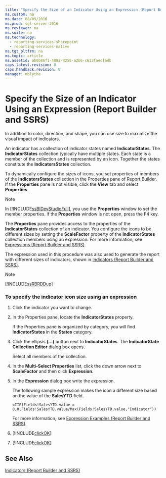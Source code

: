 ```yaml
---
title: "Specify the Size of an Indicator Using an Expression (Report Builder and SSRS)"
ms.custom: na
ms.date: 08/09/2016
ms.prod: sql-server-2016
ms.reviewer: na
ms.suite: na
ms.technology: 
  - reporting-services-sharepoint
  - reporting-services-native
ms.tgt_pltfrm: na
ms.topic: article
ms.assetid: ab0b86f1-4882-4258-a2b6-c612faecfa4b
caps.latest.revision: 8
caps.handback.revision: 0
manager: mblythe
---
```

# Specify the Size of an Indicator Using an Expression (Report Builder and SSRS)
In addition to color, direction, and shape, you can use size to maximize the visual impact of indicators.  
  
 An indicator has a collection of indicator states named **IndicatorStates**. The **IndicatorStates** collection typically have multiple states. Each state is a member of the collection and is represented by an icon. Together the states constitute the **IndicatorsStates** collection.  
  
 To dynamically configure the sizes of icons, you set properties of members of the **IndicatorsStates** collection in the Properties pane of Report Builder. If the **Properties** pane is not visible, click the **View** tab and select **Properties**.  
  
> [!NOTE]  
>  In [!INCLUDE[ssBIDevStudioFull](../../Topics/TopicNameContainA/tokens/ssBIDevStudioFull_md.md)], you use the **Properties** window to set the member properties. If the **Properties** window is not open, press the F4 key.  
  
 The **Properties** pane provides access to the properties of the **IndicatorStates** collection of an indicator. You configure the icons to be different sizes by setting the **ScaleFactor** property of the **IndicatorStates** collection members using an expression. For more information, see [Expressions (Report Builder and SSRS)](../../Topics/TopicNameNotContainA/Expressions--Report-Builder-and-SSRS-.md).  
  
 The expression used in this procedure was also used to generate the report with different sizes of indicators, shown in [Indicators (Report Builder and SSRS)](../../Topics/TopicNameNotContainA/Indicators--Report-Builder-and-SSRS-.md).  
  
> [!NOTE]  
>  [!INCLUDE[ssRBRDDup](../../Topics/TopicNameContainA/tokens/ssRBRDDup_md.md)]  
  
### To specify the indicator icon size using an expression  
  
1.  Click the indicator you want to change.  
  
2.  In the Properties pane, locate the **IndicatorStates** property.  
  
     If the Properties pane is organized by category, you will find **IndicatorStates** in the **States** category.  
  
3.  Click the ellipsis **(...)** button next to **IndicatorStates**. The **IndicatorState Collection Editor** dialog box opens.  
  
     Select all members of the collection.  
  
4.  In the **Multi-Select Properties** list, click the down arrow next to **ScaleFactor** and then click **Expression**.  
  
5.  In the **Expression** dialog box write the expression.  
  
     The following sample expression makes the icon a different size based on the value of the **SalesYTD** field.  
  
     `=IIF(Fields!SalesYTD.value = 0,0,Fields!SalesYTD.value/Max(Fields!SalesYTD.value,"Indicator"))`  
  
     For more information, see [Expression Examples (Report Builder and SSRS)](../../Topics/TopicNameNotContainA/Expression-Examples--Report-Builder-and-SSRS-.md).  
  
6.  [!INCLUDE[clickOK](../../Topics/TopicNameContainA/tokens/clickOK_md.md)]  
  
7.  [!INCLUDE[clickOK](../../Topics/TopicNameContainA/tokens/clickOK_md.md)]  
  
## See Also  
 [Indicators (Report Builder and SSRS)](../../Topics/TopicNameNotContainA/Indicators--Report-Builder-and-SSRS-.md)